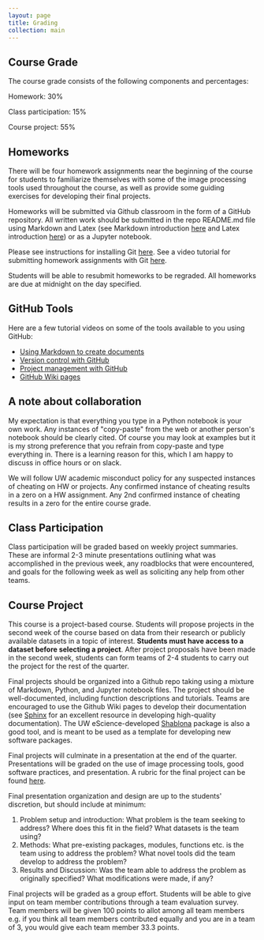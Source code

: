 ```yaml
---
layout: page
title: Grading
collection: main
---
```


## Course Grade

The course grade consists of the following components and percentages:

Homework: 30%

Class participation: 15%

Course project: 55%

## Homeworks

There will be four homework assignments near the beginning of the course for students to familiarize themselves with some of the image processing tools used throughout the course, as well as provide some guiding exercises for developing their final projects.

Homeworks will be submitted via Github classroom in the form of a GitHub repository. All written work should be submitted in the repo README.md file using Markdown and Latex (see Markdown introduction [here](https://www.markdownguide.org/basic-syntax/) and Latex introduction [here](https://www.overleaf.com/learn/latex/Mathematical_expressions)) or as a Jupyter notebook.

Please see instructions for installing Git [here](https://uwescience.github.io/2019-10-01-uw/). See a video tutorial for submitting homework assignments with Git [here](https://uw.hosted.panopto.com/Panopto/Pages/Viewer.aspx?id=847f11be-1154-4c41-9d10-aaff0122ebd7).

Students will be able to resubmit homeworks to be regraded. All homeworks are due at midnight on the day specified.

## GitHub Tools

Here are a few tutorial videos on some of the tools available to you using GitHub:

* [Using Markdown to create documents](https://uw.hosted.panopto.com/Panopto/Pages/Viewer.aspx?id=50dfe599-d18a-4ff1-b209-ab1b010947f8)
* [Version control with GitHub](https://uw.hosted.panopto.com/Panopto/Pages/Viewer.aspx?id=0fb31d40-91fb-48b8-9bc9-ab1b010d6507)
* [Project management with GitHub](https://uw.hosted.panopto.com/Panopto/Pages/Viewer.aspx?id=ae1bd374-defc-4d64-bb9f-ab1b0114a60b)
* [GitHub Wiki pages](https://uw.hosted.panopto.com/Panopto/Pages/Viewer.aspx?id=f16e0518-9875-48b5-a9bd-ab1b011f406c)

## A note about collaboration

My expectation is that everything you type in a Python notebook is your own work. Any instances of "copy-paste" from the web or another person's notebook should be clearly cited. Of course you may look at examples but it is my strong preference that you refrain from copy-paste and type everything in. There is a learning reason for this, which I am happy to discuss in office hours or on slack.

We will follow UW academic misconduct policy for any suspected instances of cheating on HW or projects. Any confirmed instance of cheating results in a zero on a HW assignment. Any 2nd confirmed instance of cheating results in a zero for the entire course grade.

## Class Participation

Class participation will be graded based on weekly project summaries. These are informal 2-3 minute presentations outlining what was accomplished in the previous week, any roadblocks that were encountered, and goals for the following week as well as soliciting any help from other teams.

## Course Project

This course is a project-based course. Students will propose projects in the second week of the course based on data from their research or publicly available datasets in a topic of interest. **Students must have access to a dataset before selecting a project**. After project proposals have been made in the second week, students can form teams of 2-4 students to carry out the project for the rest of the quarter.

Final projects should be organized into a Github repo taking using a mixture of Markdown, Python, and Jupyter notebook files. The project should be well-documented, including function descriptions and tutorials. Teams are encouraged to use the Github Wiki pages to develop their documentation (see [Sphinx](https://www.sphinx-doc.org/en/master/) for an excellent resource in developing high-quality documentation). The UW eScience-developed [Shablona](https://github.com/uwescience/shablona) package is also a good tool, and is meant to be used as a template for developing new software packages.

Final projects will culminate in a presentation at the end of the quarter. Presentations will be graded on the use of image processing tools, good software practices, and presentation. A rubric for the final project can be found [here](https://github.com/uw-cheme599/uw-cheme599.github.io/raw/master/Presentation_Rubric.doc).

Final presentation organization and design are up to the students' discretion, but should include at minimum:

1. Problem setup and introduction: What problem is the team seeking to address? Where does this fit in the field? What datasets is the team using?
2. Methods: What pre-existing packages, modules, functions etc. is the team using to address the problem? What novel tools did the team develop to address the problem?
3. Results and Discussion: Was the team able to address the problem as originally specified? What modifications were made, if any?

Final projects will be graded as a group effort. Students will be able to give input on team member contributions through a team evaluation survey. Team members will be given 100 points to allot among all team members e.g. if you think all team members contributed equally and you are in a team of 3, you would give each team member 33.3 points.
